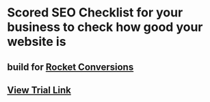 # Scored SEO Checklist for your business to check how good your website is

## build for [Rocket Conversions](https://rocket-conversions.com)

## [View Trial Link](https://rocket-conversions-checklist-v22.netlify.app/)
